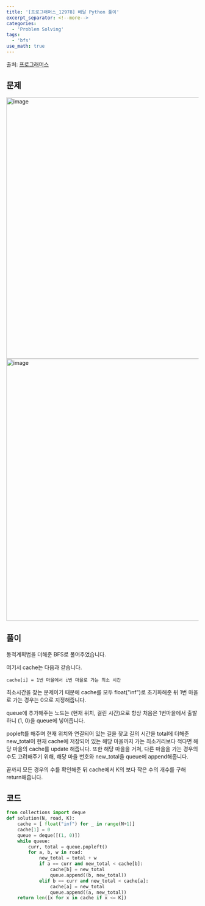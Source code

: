```yaml
---
title: '[프로그래머스_12978] 배달 Python 풀이'
excerpt_separator: <!--more-->
categories:
  - 'Problem Solving'
tags:
  - 'bfs'
use_math: true
---
```


출처: [프로그래머스](https://programmers.co.kr/learn/courses/30/lessons/12978)

## 문제

<img width="683" alt="image" src="https://user-images.githubusercontent.com/59808674/179914763-b2d0b516-80f2-4571-ab2f-f78872bdba8c.png">
<img width="685" alt="image" src="https://user-images.githubusercontent.com/59808674/179914869-7cf9f6ee-64e1-4e24-9fa5-dcb1a08634e6.png">

## 풀이

동적계획법을 더해준 BFS로 풀어주었습니다.  

여기서 cache는 다음과 같습니다.  
```
cache[i] = 1번 마을에서 i번 마을로 가는 최소 시간
```

최소시간을 찾는 문제이기 때문에 cache를 모두 float("inf")로 초기화해준 뒤 1번 마을로 가는 경우는 0으로 지정해줍니다.  

queue에 추가해주는 노드는 (현재 위치, 걸린 시간)으로 항상 처음은 1번마을에서 출발하니 (1, 0)을 queue에 넣어줍니다.  

popleft를 해주며 현재 위치와 연결되어 있는 길을 찾고 길의 시간을 total에 더해준 new_total이 현재 cache에 저장되어 있는 해당 마을까지 가는 최소거리보다 적다면 해당 마을의 cache를 update 해줍니다. 또한 해당 마을을 거쳐, 다른 마을을 가는 경우의 수도 고려해주기 위해, 해당 마을 번호와 new_total을 queue에 append해줍니다.  

끝까지 모든 경우의 수를 확인해준 뒤 cache에서 K의 보다 작은 수의 개수를 구해 return해줍니다.  

## 코드

```python
from collections import deque
def solution(N, road, K):
    cache = [ float("inf") for _ in range(N+1)]
    cache[1] = 0
    queue = deque([(1, 0)])
    while queue:
        curr, total = queue.popleft()
        for a, b, w in road:
            new_total = total + w
            if a == curr and new_total < cache[b]:
                cache[b] = new_total
                queue.append((b, new_total))
            elif b == curr and new_total < cache[a]:
                cache[a] = new_total
                queue.append((a, new_total))
    return len([x for x in cache if x <= K])
```
